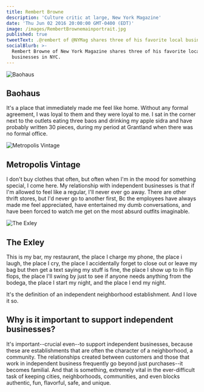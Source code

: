 ```yaml
---
title: Rembert Browne
description: 'Culture critic at large, New York Magazine'
date: 'Thu Jun 02 2016 20:00:00 GMT-0400 (EDT)'
image: /images/RembertBrownemainportrait.jpg
published: true
tweetText: .@rembert of @NYMag shares three of his favorite local businesses in NYC
socialBlurb: >-
  Rembert Browne of New York Magazine shares three of his favorite local
  businesses in NYC.
---
```


![Baohaus](/fornewyork/images/RembertBrowneBaohaus.jpg)

## Baohaus

It's a place that immediately made me feel like home. Without any formal agreement, I was loyal to them and they were loyal to me. I sat in the corner next to the outlets eating three baos and drinking my apple sidra and have probably written 30 pieces, during my period at Grantland when there was no formal office.

![Metropolis Vintage](/fornewyork/images/RembertBrowneMetropolis.jpg)

## Metropolis Vintage

I don't buy clothes that often, but often when I'm in the mood for something special, I come here. My relationship with independent businesses is that if I'm allowed to feel like a regular, I'll never ever go away. There are other thrift stores, but I'd never go to another first, Bc the employees have always made me feel appreciated, have entertained my dumb conversations, and have been forced to watch me get on the most absurd outfits imaginable.

![The Exley](/fornewyork/images/RembertBrowneExley.jpg)

## The Exley

This is my bar, my restaurant, the place I charge my phone, the place i laugh, the place I cry, the place I accidentally forget to close out or leave my bag but then get a text saying my stuff is fine, the place I show up to in flip flops, the place I'll swing by just to see if anyone needs anything from the bodega, the place I start my night, and the place I end my night.

It's the definition of an independent neighborhood establishment. And I love it so.

## Why is it important to support independent businesses?
It's important--crucial even--to support independent businesses, because these are establishments that are often the character of a neighborhood, a community. The relationships created between customers and those that work in independent business frequently go beyond just purchases--it becomes familial. And that is something, extremely vital in the ever-difficult task of keeping cities, neighborhoods, communities, and even blocks authentic, fun, flavorful, safe, and unique.
